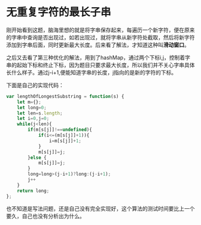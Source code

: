 # 无重复字符的最长子串

刚开始看到这题，脑海里想的就是将字串保存起来，每遍历一个新字符，便在原来的字串中查询是否出现过，如若出现过，就将字串从新字符处截取，然后将新字符添加到字串后面，同时更新最大长度。后来看了解法，才知道这种叫**滑动窗口**。

之后又去看了第三种优化的解法，用到了hashMap，通过两个下标i,j，控制着字串的起始下标和终止下标，因为题目只要求最大长度，所以我们并不关心字串具体长什么样子。通过j-i+1,便能知道字串的长度，j指向的是新的字符的下标。

下面是自己的实现代码：

```javascript
var lengthOfLongestSubstring = function(s) {
    let m={};
    let long=0;
    let len=s.length;
    let i=0,j=0;
    while(j<len){
        if(m[s[j]]!==undefined){
            if(i<=(m[s[j]]+1)){
                i=m[s[j]]+1;
            }
            m[s[j]]=j;
        }else {
            m[s[j]]=j;
        }
        long=long>(j-i+1)?long:(j-i+1);
        j++
    }
    return long;
};
```

也不知道是写法问题，还是自己没有完全实现好，这个算法的测试时间要比上一个要久，自己也没有分析出为什么。